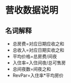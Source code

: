 # 营收数据说明

## 名词解释

* 总房费=对应日期应收之和
* 总收入=对应日期实收之和
* 平均价格=总房费/间夜
* 入住率=入住间夜/总可售房
* 总间夜数=间夜之和
* RevPar=入住率\*平均房价

